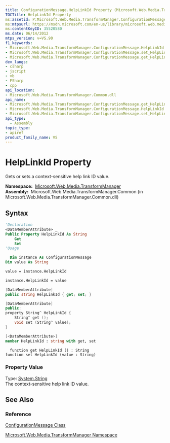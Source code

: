 ```yaml
---
title: ConfigurationMessage.HelpLinkId Property (Microsoft.Web.Media.TransformManager)
TOCTitle: HelpLinkId Property
ms:assetid: P:Microsoft.Web.Media.TransformManager.ConfigurationMessage.HelpLinkId
ms:mtpsurl: https://msdn.microsoft.com/en-us/library/microsoft.web.media.transformmanager.configurationmessage.helplinkid(v=VS.90)
ms:contentKeyID: 35520580
ms.date: 06/14/2012
mtps_version: v=VS.90
f1_keywords:
- Microsoft.Web.Media.TransformManager.ConfigurationMessage.HelpLinkId
- Microsoft.Web.Media.TransformManager.ConfigurationMessage.set_HelpLinkId
- Microsoft.Web.Media.TransformManager.ConfigurationMessage.get_HelpLinkId
dev_langs:
- csharp
- jscript
- vb
- FSharp
- cpp
api_location:
- Microsoft.Web.Media.TransformManager.Common.dll
api_name:
- Microsoft.Web.Media.TransformManager.ConfigurationMessage.get_HelpLinkId
- Microsoft.Web.Media.TransformManager.ConfigurationMessage.HelpLinkId
- Microsoft.Web.Media.TransformManager.ConfigurationMessage.set_HelpLinkId
api_type:
  - Assembly
topic_type:
- apiref
product_family_name: VS
---
```


# HelpLinkId Property

Gets or sets a context-sensitive help link ID value.

**Namespace:**  [Microsoft.Web.Media.TransformManager](microsoft-web-media-transformmanager-namespace.md)  
**Assembly:**  Microsoft.Web.Media.TransformManager.Common (in Microsoft.Web.Media.TransformManager.Common.dll)

## Syntax

```vb
'Declaration
<DataMemberAttribute> _
Public Property HelpLinkId As String
    Get
    Set
'Usage

  Dim instance As ConfigurationMessage
Dim value As String

value = instance.HelpLinkId

instance.HelpLinkId = value
```

```csharp
[DataMemberAttribute]
public string HelpLinkId { get; set; }
```

```cpp
[DataMemberAttribute]
public:
property String^ HelpLinkId {
    String^ get ();
    void set (String^ value);
}
```

``` fsharp
[<DataMemberAttribute>]
member HelpLinkId : string with get, set
```

```jscript
  function get HelpLinkId () : String
function set HelpLinkId (value : String)
```

### Property Value

Type: [System.String](https://msdn.microsoft.com/library/s1wwdcbf)  
The context-sensitive help link ID value.  

## See Also

### Reference

[ConfigurationMessage Class](configurationmessage-class-microsoft-web-media-transformmanager.md)

[Microsoft.Web.Media.TransformManager Namespace](microsoft-web-media-transformmanager-namespace.md)

